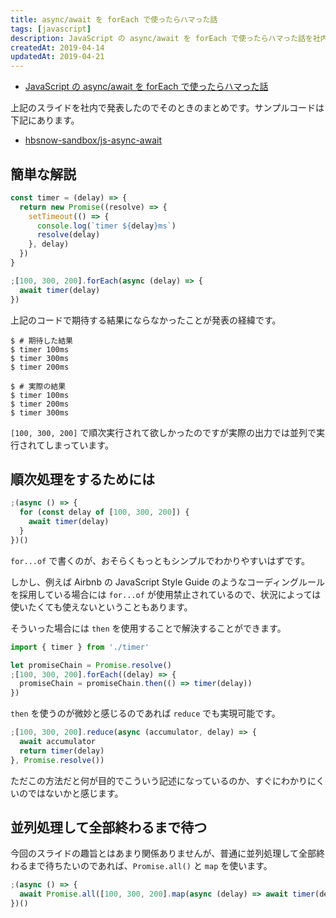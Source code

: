```yaml
---
title: async/await を forEach で使ったらハマった話
tags: [javascript]
description: JavaScript の async/await を forEach で使ったらハマった話を社内で発表したので、発表内容に関する資料。
createdAt: 2019-04-14
updatedAt: 2019-04-21
---
```


- [JavaScript の async/await を forEach で使ったらハマった話](https://hackmd.io/UsWcutr_RGyh1wKYcZOdIA)

上記のスライドを社内で発表したのでそのときのまとめです。サンプルコードは下記にあります。

- [hbsnow-sandbox/js-async-await](https://github.com/hbsnow-sandbox/js-async-await)

## 簡単な解説

```js
const timer = (delay) => {
  return new Promise((resolve) => {
    setTimeout(() => {
      console.log(`timer ${delay}ms`)
      resolve(delay)
    }, delay)
  })
}

;[100, 300, 200].forEach(async (delay) => {
  await timer(delay)
})
```

上記のコードで期待する結果にならなかったことが発表の経緯です。

```
$ # 期待した結果
$ timer 100ms
$ timer 300ms
$ timer 200ms
```

```
$ # 実際の結果
$ timer 100ms
$ timer 200ms
$ timer 300ms
```

`[100, 300, 200]` で順次実行されて欲しかったのですが実際の出力では並列で実行されてしまっています。

## 順次処理をするためには

```js
;(async () => {
  for (const delay of [100, 300, 200]) {
    await timer(delay)
  }
})()
```

`for...of` で書くのが、おそらくもっともシンプルでわかりやすいはずです。

しかし、例えば Airbnb の JavaScript Style Guide のようなコーディングルールを採用している場合には `for...of` が使用禁止されているので、状況によっては使いたくても使えないということもあります。

そういった場合には `then` を使用することで解決することができます。

```js
import { timer } from './timer'

let promiseChain = Promise.resolve()
;[100, 300, 200].forEach((delay) => {
  promiseChain = promiseChain.then(() => timer(delay))
})
```

`then` を使うのが微妙と感じるのであれば `reduce` でも実現可能です。

```js
;[100, 300, 200].reduce(async (accumulator, delay) => {
  await accumulator
  return timer(delay)
}, Promise.resolve())
```

ただこの方法だと何が目的でこういう記述になっているのか、すぐにわかりにくいのではないかと感じます。

## 並列処理して全部終わるまで待つ

今回のスライドの趣旨とはあまり関係ありませんが、普通に並列処理して全部終わるまで待ちたいのであれば、`Promise.all()` と `map` を使います。

```js
;(async () => {
  await Promise.all([100, 300, 200].map(async (delay) => await timer(delay)))
})()
```
